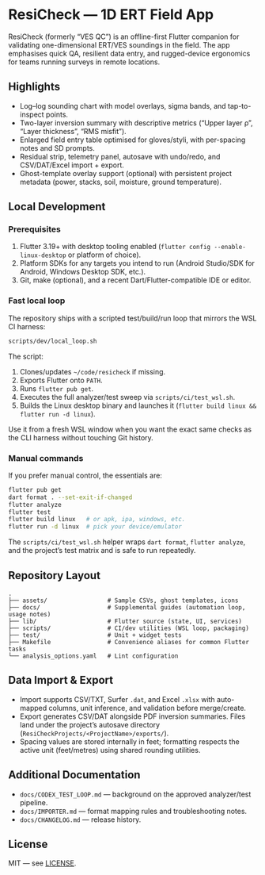 # ResiCheck — 1D ERT Field App

ResiCheck (formerly “VES QC”) is an offline-first Flutter companion for validating one-dimensional ERT/VES soundings in the field. The app emphasises quick QA, resilient data entry, and rugged-device ergonomics for teams running surveys in remote locations.

## Highlights

- Log–log sounding chart with model overlays, sigma bands, and tap-to-inspect points.
- Two-layer inversion summary with descriptive metrics (“Upper layer ρ”, “Layer thickness”, “RMS misfit”).
- Enlarged field entry table optimised for gloves/styli, with per-spacing notes and SD prompts.
- Residual strip, telemetry panel, autosave with undo/redo, and CSV/DAT/Excel import + export.
- Ghost-template overlay support (optional) with persistent project metadata (power, stacks, soil, moisture, ground temperature).

## Local Development

### Prerequisites

1. Flutter 3.19+ with desktop tooling enabled (`flutter config --enable-linux-desktop` or platform of choice).
2. Platform SDKs for any targets you intend to run (Android Studio/SDK for Android, Windows Desktop SDK, etc.).
3. Git, make (optional), and a recent Dart/Flutter-compatible IDE or editor.

### Fast local loop

The repository ships with a scripted test/build/run loop that mirrors the WSL CI harness:

```bash
scripts/dev/local_loop.sh
```

The script:

1. Clones/updates `~/code/resicheck` if missing.
2. Exports Flutter onto `PATH`.
3. Runs `flutter pub get`.
4. Executes the full analyzer/test sweep via `scripts/ci/test_wsl.sh`.
5. Builds the Linux desktop binary and launches it (`flutter build linux && flutter run -d linux`).

Use it from a fresh WSL window when you want the exact same checks as the CLI harness without touching Git history.

### Manual commands

If you prefer manual control, the essentials are:

```bash
flutter pub get
dart format . --set-exit-if-changed
flutter analyze
flutter test
flutter build linux   # or apk, ipa, windows, etc.
flutter run -d linux  # pick your device/emulator
```

The `scripts/ci/test_wsl.sh` helper wraps `dart format`, `flutter analyze`, and the project’s test matrix and is safe to run repeatedly.

## Repository Layout

```
.
├── assets/                 # Sample CSVs, ghost templates, icons
├── docs/                   # Supplemental guides (automation loop, usage notes)
├── lib/                    # Flutter source (state, UI, services)
├── scripts/                # CI/dev utilities (WSL loop, packaging)
├── test/                   # Unit + widget tests
├── Makefile                # Convenience aliases for common Flutter tasks
└── analysis_options.yaml   # Lint configuration
```

## Data Import & Export

- Import supports CSV/TXT, Surfer `.dat`, and Excel `.xlsx` with auto-mapped columns, unit inference, and validation before merge/create.
- Export generates CSV/DAT alongside PDF inversion summaries. Files land under the project’s autosave directory (`ResiCheckProjects/<ProjectName>/exports/`).
- Spacing values are stored internally in feet; formatting respects the active unit (feet/metres) using shared rounding utilities.

## Additional Documentation

- `docs/CODEX_TEST_LOOP.md` — background on the approved analyzer/test pipeline.
- `docs/IMPORTER.md` — format mapping rules and troubleshooting notes.
- `docs/CHANGELOG.md` — release history.

## License

MIT — see [LICENSE](LICENSE).
